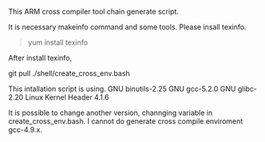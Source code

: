 This ARM cross compiler tool chain generate script.

It is necessary makeinfo command and some tools.
Please insall texinfo.
>yum install texinfo

After install texinfo,

git pull
./shell/create_cross_env.bash

This intallation script is using.
GNU binutils-2.25
GNU gcc-5.2.0
GNU glibc-2.20
Linux Kernel Header 4.1.6

It is possible to change another version, channging variable in create_cross_env.bash.
I cannot do generate cross compile enviroment gcc-4.9.x.

